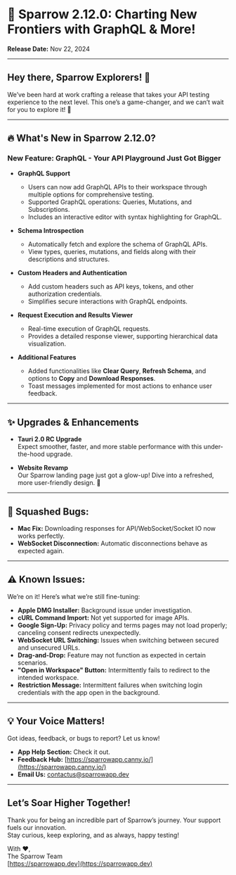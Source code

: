 # 🚀 Sparrow 2.12.0: Charting New Frontiers with GraphQL & More!

**Release Date:** Nov 22, 2024

---

## Hey there, Sparrow Explorers! 👋

We’ve been hard at work crafting a release that takes your API testing experience to the next level. This one’s a game-changer, and we can’t wait for you to explore it! 🎉

---

## 🔥 What's New in Sparrow 2.12.0?

### **New Feature: GraphQL - Your API Playground Just Got Bigger**
- **GraphQL Support**
  - Users can now add GraphQL APIs to their workspace through multiple options for comprehensive testing.
  - Supported GraphQL operations: Queries, Mutations, and Subscriptions.
  - Includes an interactive editor with syntax highlighting for GraphQL.

- **Schema Introspection**
  - Automatically fetch and explore the schema of GraphQL APIs.
  - View types, queries, mutations, and fields along with their descriptions and structures.

- **Custom Headers and Authentication**
  - Add custom headers such as API keys, tokens, and other authorization credentials.
  - Simplifies secure interactions with GraphQL endpoints.

- **Request Execution and Results Viewer**
  - Real-time execution of GraphQL requests.
  - Provides a detailed response viewer, supporting hierarchical data visualization.

- **Additional Features**
  - Added functionalities like **Clear Query**, **Refresh Schema**, and options to **Copy** and **Download Responses**.
  - Toast messages implemented for most actions to enhance user feedback.

---

## ✨ Upgrades & Enhancements

- **Tauri 2.0 RC Upgrade**  
  Expect smoother, faster, and more stable performance with this under-the-hood upgrade.

- **Website Revamp**  
  Our Sparrow landing page just got a glow-up! Dive into a refreshed, more user-friendly design. 🌟

---

## 🐞 Squashed Bugs:
- **Mac Fix:** Downloading responses for API/WebSocket/Socket IO now works perfectly.
- **WebSocket Disconnection:** Automatic disconnections behave as expected again.

---

## ⚠️ Known Issues:
We’re on it! Here’s what we’re still fine-tuning:
- **Apple DMG Installer:** Background issue under investigation.
- **cURL Command Import:** Not yet supported for image APIs.
- **Google Sign-Up:** Privacy policy and terms pages may not load properly; canceling consent redirects unexpectedly.
- **WebSocket URL Switching:** Issues when switching between secured and unsecured URLs.
- **Drag-and-Drop:** Feature may not function as expected in certain scenarios.
- **"Open in Workspace" Button:** Intermittently fails to redirect to the intended workspace.
- **Restriction Message:** Intermittent failures when switching login credentials with the app open in the background.

---

## 💡 Your Voice Matters!
Got ideas, feedback, or bugs to report? Let us know!

- **App Help Section:** Check it out.
- **Feedback Hub:** [https://sparrowapp.canny.io/](https://sparrowapp.canny.io/)
- **Email Us:** [contactus@sparrowapp.dev](mailto:contactus@sparrowapp.dev)

---

## Let’s Soar Higher Together!

Thank you for being an incredible part of Sparrow’s journey. Your support fuels our innovation.  
Stay curious, keep exploring, and as always, happy testing!  

With ❤️,  
The Sparrow Team  
[https://sparrowapp.dev](https://sparrowapp.dev)